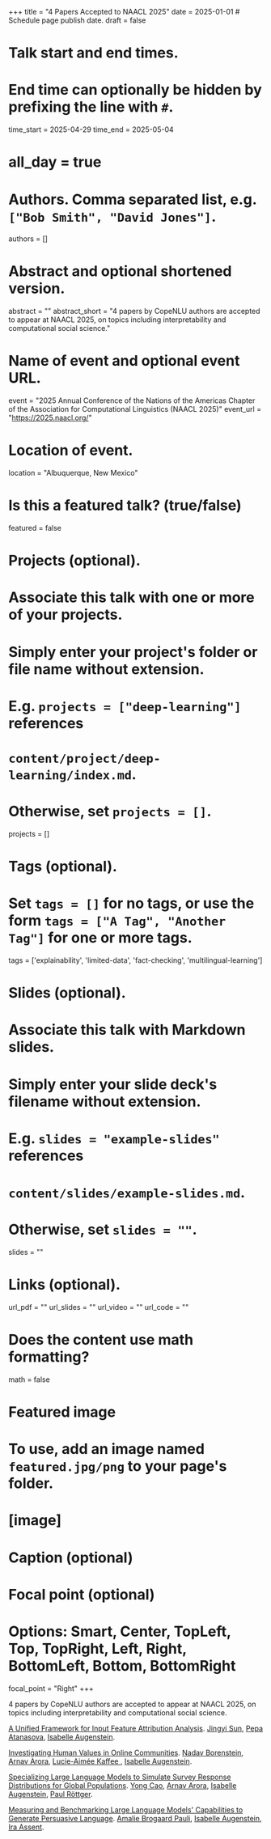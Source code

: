 +++
title = "4 Papers Accepted to NAACL 2025"
date = 2025-01-01  # Schedule page publish date.
draft = false

# Talk start and end times.
#   End time can optionally be hidden by prefixing the line with `#`.
time_start = 2025-04-29
time_end = 2025-05-04
# all_day = true

# Authors. Comma separated list, e.g. `["Bob Smith", "David Jones"]`.
authors = []

# Abstract and optional shortened version.
abstract = ""
abstract_short = "4 papers by CopeNLU authors are accepted to appear at NAACL 2025, on topics including interpretability and computational social science."

# Name of event and optional event URL.
event = "2025 Annual Conference of the Nations of the Americas Chapter of the Association for Computational Linguistics (NAACL 2025)"
event_url = "https://2025.naacl.org/"

# Location of event.
location = "Albuquerque, New Mexico"

# Is this a featured talk? (true/false)
featured = false

# Projects (optional).
#   Associate this talk with one or more of your projects.
#   Simply enter your project's folder or file name without extension.
#   E.g. `projects = ["deep-learning"]` references 
#   `content/project/deep-learning/index.md`.
#   Otherwise, set `projects = []`.
projects = []

# Tags (optional).
#   Set `tags = []` for no tags, or use the form `tags = ["A Tag", "Another Tag"]` for one or more tags.
tags = ['explainability', 'limited-data', 'fact-checking', 'multilingual-learning']

# Slides (optional).
#   Associate this talk with Markdown slides.
#   Simply enter your slide deck's filename without extension.
#   E.g. `slides = "example-slides"` references 
#   `content/slides/example-slides.md`.
#   Otherwise, set `slides = ""`.
slides = ""

# Links (optional).
url_pdf = ""
url_slides = ""
url_video = ""
url_code = ""

# Does the content use math formatting?
math = false

# Featured image
# To use, add an image named `featured.jpg/png` to your page's folder. 
# [image]
  # Caption (optional)

  # Focal point (optional)
  # Options: Smart, Center, TopLeft, Top, TopRight, Left, Right, BottomLeft, Bottom, BottomRight
  focal_point = "Right"
+++

4 papers by CopeNLU authors are accepted to appear at NAACL 2025, on topics including interpretability and computational social science.

<a href="/publication/2025_naacl_sun/">A Unified Framework for Input Feature Attribution Analysis</a>.
<a href="/jingyi-sun">Jingyi Sun</a>, <a href="/authors/pepa-atanasova/"> Pepa Atanasova</a>, <a href="/authors/isabelle-augenstein/">Isabelle Augenstein</a>.

<a href="/publication/2025_naacl_borenstein/">Investigating Human Values in Online Communities</a>.
<a href="/authors/nadav-borenstein/">Nadav Borenstein</a>, <a href="/authors/arnav-arora/">Arnav Arora</a>, <a href="/authors/lucie-aim%C3%A9e-kaffee/">Lucie-Aimée Kaffee </a>, <a href="/authors/isabelle-augenstein/">Isabelle Augenstein</a>.

<a href="/publication/2025_naacl_cao/">Specializing Large Language Models to Simulate Survey Response Distributions for Global Populations</a>.
<a href="/authors/yong-cao/">Yong Cao</a>, <a href="/authors/arnav-arora/">Arnav Arora</a>, <a href="/authors/isabelle-augenstein/">Isabelle Augenstein</a>, <a href="/authors/paul-r%C3%B6ttger/">Paul Röttger</a>.

<a href="/publication/2025_naacl_pauli/">Measuring and Benchmarking Large Language Models' Capabilities to Generate Persuasive Language</a>.
<a href="/authors/amalie-brogaard-pauli/">Amalie Brogaard Pauli</a>, <a href="/authors/isabelle-augenstein/">Isabelle Augenstein</a>, <a href="/authors/ira-assent/">Ira Assent</a>.


